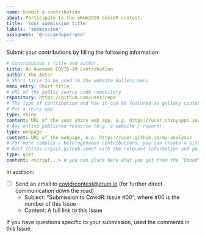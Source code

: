 ```yaml
---
name: Submit a contribution
about: Participate to the eRum2020 CovidR contest.
title: 'Your submission title'
labels: 'submission'
assignees: '@riccardoporreca'
---
```


Submit your contributions by filling the following information

``` yaml
# Contribution's title and author.
title: An Awesome COVID-19 Contribution
author: The Autor
# Short title to be used in the website Gallery menu
menu_entry: Short title
# URL of the public source code repository
repository: https://github.com/user/repo
# The type of contribution and how it can be featured as gallery content.
# For a shiny app:
type: shiny
content: URL of the your shiny web app, e.g. https://user.shinyapps.io/my-app
# Any online published resource (e.g. a website / report):
type: webpage
content: URL of the webpage, e.g. https://user.github.io/my-analysis
# For more complex / heterogeneous contributions, you can create a GitHub
# Gist (https://gist.github.com/) with the relevant information and pointers
type: gist
content: <script...> # you can place here what you get from the "Embed" button
```

In addition:

- [ ] Send an email to covidrcontest@erum.io (for further direct communication down the road)
     - Subject: "Submission to CovidR: Issue #00", where #00 is the number of this Issue
     - Content: A full link to this Issue
     
If you have questions specific to your submission, used the comments in this Issue.
